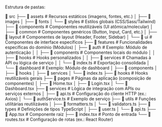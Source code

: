 Estrutura de pastas:

📂 src
├── 📂 assets              # Recursos estáticos (imagens, fontes, etc.)
│   ├── 📂 images
│   ├── 📂 fonts
│   └── 📂 styles          # Estilos globais (CSS/Sass/Tailwind)
├── 📂 components          # Componentes reutilizáveis (UI atômica/molecular)
│   ├── 📂 common          # Componentes genéricos (Button, Input, Card, etc.)
│   ├── 📂 layout          # Componentes de layout (Header, Footer, Sidebar)
│   └── 📂 ui              # Componentes de interface específicos
├── 📂 features            # Funcionalidades específicas do domínio (Módulos)
│   ├── 📂 auth            # Exemplo: Módulo de autenticação
│   │   ├── 📂 components  # Componentes locais do módulo
│   │   ├── 📂 hooks       # Hooks personalizados
│   │   ├── 📂 services    # Chamadas à API ou lógica de serviço
│   │   └── 📄 index.ts    # Exportação consolidada
│   └── 📂 dashboard       # Exemplo: Módulo de dashboard
│       ├── 📂 components
│       ├── 📂 hooks
│       ├── 📂 services
│       └── 📄 index.ts
├── 📂 hooks               # Hooks reutilizáveis gerais
├── 📂 pages               # Páginas da aplicação (composição de componentes)
│   ├── 📄 Home.tsx
│   ├── 📄 Login.tsx
│   └── 📄 Dashboard.tsx
├── 📂 services            # Lógica de integração com APIs ou serviços externos
│   ├── 📄 api.ts          # Configuração do cliente HTTP (ex.: Axios)
│   └── 📄 authService.ts  # Exemplo de serviço
├── 📂 utils               # Funções utilitárias reutilizáveis
│   ├── 📄 formatters.ts
│   └── 📄 validators.ts
├── 📂 types               # Definições de tipos TypeScript
│   ├── 📄 user.ts
│   └── 📄 api.ts
├── 📄 App.tsx             # Componente raiz
├── 📄 index.tsx           # Ponto de entrada
└── 📄 routes.tsx          # Configuração de rotas (ex.: React Router)
